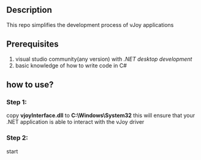 ## Description
This repo simplifies the development process of vJoy applications
## Prerequisites
1. visual studio community(any version) with *.NET desktop development*
2. basic knowledge of how to write code in C#
## how to use?
### Step 1:
copy **vjoyInterface.dll** to **C:\Windows\System32** this will ensure that your .NET application is able to interact with the vJoy driver
### Step 2:
start 
